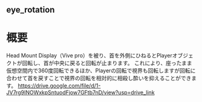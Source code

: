 ## eye_rotation
# 概要
Head Mount Display（Vive pro）を被り、首を外側にひねるとPlayerオブジェクトが回転し、首が中央に戻ると回転が止まります。
これにより、座ったまま仮想空間内で360度回転できるほか、Playerの回転で視界も回転しますが回転に合わせて首を戻すことで視界の回転を相対的に相殺し酔いを抑えることができます。
https://drive.google.com/file/d/1-JV7rg9INOWxkpSntuodFjow7GFtb7nD/view?usp=drive_link

